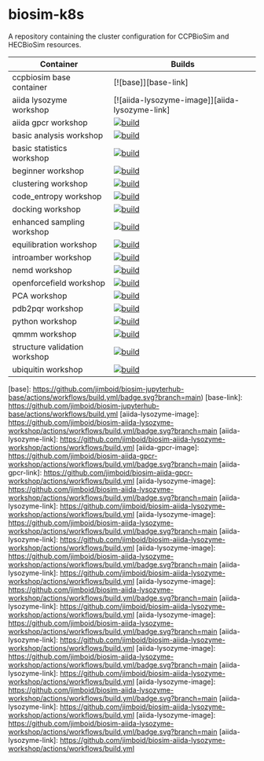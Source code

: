 # biosim-k8s
A repository containing the cluster configuration for CCPBioSim and HECBioSim resources.


| Container | Builds |
| -------- | ------- |
| ccpbiosim base container | [![base]][base-link] |
| aiida lysozyme workshop | [![aiida-lysozyme-image]][aiida-lysozyme-link] |
| aiida gpcr workshop | [![build](https://github.com/jimboid/biosim-aiida-gpcr-workshop/actions/workflows/build.yml/badge.svg?branch=main)](https://github.com/jimboid/biosim-aiida-gpcr-workshop/actions/workflows/build.yml) |
| basic analysis workshop | [![build](https://github.com/jimboid/biosim-basic-analysis-workshop/actions/workflows/build.yml/badge.svg?branch=main)](https://github.com/jimboid/biosim-basic-analysis-workshop/actions/workflows/build.yml) |
| basic statistics workshop | [![build](https://github.com/jimboid/biosim-basic-statistics-workshop/actions/workflows/build.yml/badge.svg?branch=main)](https://github.com/jimboid/biosim-basic-statistics-workshop/actions/workflows/build.yml) |
| beginner workshop | [![build](https://github.com/jimboid/biosim-beginners-workshop/actions/workflows/build.yml/badge.svg?branch=main)](https://github.com/jimboid/biosim-beginners-workshop/actions/workflows/build.yml) |
| clustering workshop | [![build](https://github.com/jimboid/biosim-clustering-workshop/actions/workflows/build.yml/badge.svg?branch=main)](https://github.com/jimboid/biosim-clustering-workshop/actions/workflows/build.yml) |
| code_entropy workshop | [![build](https://github.com/jimboid/biosim-codeentropy-workshop/actions/workflows/build.yml/badge.svg?branch=main)](https://github.com/jimboid/biosim-codeentropy-workshop/actions/workflows/build.yml) |
| docking workshop | [![build](https://github.com/jimboid/biosim-docking-workshop/actions/workflows/build.yml/badge.svg?branch=main)](https://github.com/jimboid/biosim-docking-workshop/actions/workflows/build.yml) |
| enhanced sampling workshop | [![build](https://github.com/jimboid/biosim-enhanced-sampling-workshop/actions/workflows/build.yml/badge.svg?branch=main)](https://github.com/jimboid/biosim-enhanced-sampling-workshop/actions/workflows/build.yml) |
| equilibration workshop | [![build](https://github.com/jimboid/biosim-equilibration-workshop/actions/workflows/build.yml/badge.svg)](https://github.com/jimboid/biosim-equilibration-workshop/actions/workflows/build.yml) |
| introamber workshop | [![build](https://github.com/jimboid/biosim-introamber-workshop/actions/workflows/build.yml/badge.svg?branch=main)](https://github.com/jimboid/biosim-introamber-workshop/actions/workflows/build.yml) |
| nemd workshop | [![build](https://github.com/jimboid/biosim-nemd-workshop/actions/workflows/build.yml/badge.svg?branch=main)](https://github.com/jimboid/biosim-nemd-workshop/actions/workflows/build.yml) |
| openforcefield workshop | [![build](https://github.com/jimboid/biosim-openff-workshop/actions/workflows/build.yml/badge.svg?branch=main)](https://github.com/jimboid/biosim-openff-workshop/actions/workflows/build.yml) |
| PCA workshop | [![build](https://github.com/jimboid/biosim-pca-workshop/actions/workflows/build.yml/badge.svg?branch=main)](https://github.com/jimboid/biosim-pca-workshop/actions/workflows/build.yml) |
| pdb2pqr workshop | [![build](https://github.com/jimboid/biosim-pdb2pqr-workshop/actions/workflows/build.yml/badge.svg?branch=main)](https://github.com/jimboid/biosim-pdb2pqr-workshop/actions/workflows/build.yml) |
| python workshop | [![build](https://github.com/jimboid/biosim-python-workshop/actions/workflows/build.yml/badge.svg?branch=main)](https://github.com/jimboid/biosim-python-workshop/actions/workflows/build.yml) |
| qmmm workshop | [![build](https://github.com/jimboid/biosim-qmmm-workshop/actions/workflows/build.yml/badge.svg?branch=main)](https://github.com/jimboid/biosim-qmmm-workshop/actions/workflows/build.yml) |
| structure validation workshop | [![build](https://github.com/jimboid/biosim-structure-validation-workshop/actions/workflows/build.yml/badge.svg?branch=main)](https://github.com/jimboid/biosim-structure-validation-workshop/actions/workflows/build.yml) |
| ubiquitin workshop | [![build](https://github.com/jimboid/biosim-ubiquitin-analysis-workshop/actions/workflows/build.yml/badge.svg?branch=main)](https://github.com/jimboid/biosim-ubiquitin-analysis-workshop/actions/workflows/build.yml) |


[base]: https://github.com/jimboid/biosim-jupyterhub-base/actions/workflows/build.yml/badge.svg?branch=main)
[base-link]: https://github.com/jimboid/biosim-jupyterhub-base/actions/workflows/build.yml
[aiida-lysozyme-image]: https://github.com/jimboid/biosim-aiida-lysozyme-workshop/actions/workflows/build.yml/badge.svg?branch=main
[aiida-lysozyme-link]: https://github.com/jimboid/biosim-aiida-lysozyme-workshop/actions/workflows/build.yml
[aiida-gpcr-image]: https://github.com/jimboid/biosim-aiida-gpcr-workshop/actions/workflows/build.yml/badge.svg?branch=main
[aiida-gpcr-link]: https://github.com/jimboid/biosim-aiida-gpcr-workshop/actions/workflows/build.yml
[aiida-lysozyme-image]: https://github.com/jimboid/biosim-aiida-lysozyme-workshop/actions/workflows/build.yml/badge.svg?branch=main
[aiida-lysozyme-link]: https://github.com/jimboid/biosim-aiida-lysozyme-workshop/actions/workflows/build.yml
[aiida-lysozyme-image]: https://github.com/jimboid/biosim-aiida-lysozyme-workshop/actions/workflows/build.yml/badge.svg?branch=main
[aiida-lysozyme-link]: https://github.com/jimboid/biosim-aiida-lysozyme-workshop/actions/workflows/build.yml
[aiida-lysozyme-image]: https://github.com/jimboid/biosim-aiida-lysozyme-workshop/actions/workflows/build.yml/badge.svg?branch=main
[aiida-lysozyme-link]: https://github.com/jimboid/biosim-aiida-lysozyme-workshop/actions/workflows/build.yml
[aiida-lysozyme-image]: https://github.com/jimboid/biosim-aiida-lysozyme-workshop/actions/workflows/build.yml/badge.svg?branch=main
[aiida-lysozyme-link]: https://github.com/jimboid/biosim-aiida-lysozyme-workshop/actions/workflows/build.yml
[aiida-lysozyme-image]: https://github.com/jimboid/biosim-aiida-lysozyme-workshop/actions/workflows/build.yml/badge.svg?branch=main
[aiida-lysozyme-link]: https://github.com/jimboid/biosim-aiida-lysozyme-workshop/actions/workflows/build.yml
[aiida-lysozyme-image]: https://github.com/jimboid/biosim-aiida-lysozyme-workshop/actions/workflows/build.yml/badge.svg?branch=main
[aiida-lysozyme-link]: https://github.com/jimboid/biosim-aiida-lysozyme-workshop/actions/workflows/build.yml
[aiida-lysozyme-image]: https://github.com/jimboid/biosim-aiida-lysozyme-workshop/actions/workflows/build.yml/badge.svg?branch=main
[aiida-lysozyme-link]: https://github.com/jimboid/biosim-aiida-lysozyme-workshop/actions/workflows/build.yml
[aiida-lysozyme-image]: https://github.com/jimboid/biosim-aiida-lysozyme-workshop/actions/workflows/build.yml/badge.svg?branch=main
[aiida-lysozyme-link]: https://github.com/jimboid/biosim-aiida-lysozyme-workshop/actions/workflows/build.yml


